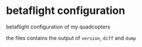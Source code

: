 # betaflight configuration
betaflight configuration of my quadcopters

the files contains the output of `version`, `diff` and `dump`
